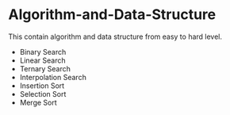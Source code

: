 # Algorithm-and-Data-Structure
This contain algorithm and data structure from easy to hard level.
-  Binary Search 
-  Linear Search
-  Ternary Search
-  Interpolation Search
-  Insertion Sort
-  Selection Sort
-  Merge Sort
